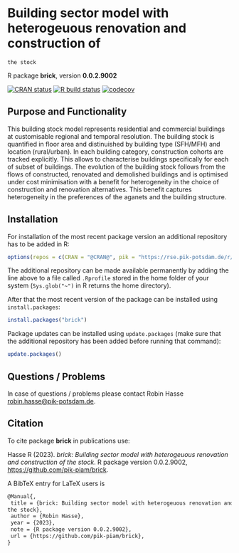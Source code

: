 # Building sector model with heterogeuous renovation and construction of
    the stock

R package **brick**, version **0.0.2.9002**

[![CRAN status](https://www.r-pkg.org/badges/version/brick)](https://cran.r-project.org/package=brick)  [![R build status](https://github.com/pik-piam/brick/workflows/check/badge.svg)](https://github.com/pik-piam/brick/actions) [![codecov](https://codecov.io/gh/pik-piam/brick/branch/master/graph/badge.svg)](https://app.codecov.io/gh/pik-piam/brick) 

## Purpose and Functionality

This building stock model represents residential and commercial
    buildings at customisable regional and temporal resolution. The building
    stock is quantified in floor area and distinuished by building type
    (SFH/MFH) and location (rural/urban). In each building category,
    construction cohorts are tracked explicitly. This allows to characterise
    buildings specifically for each of subset of buildings. The evolution of the
    building stock follows from the flows of constructed, renovated and
    demolished buildings and is optimised under cost minimisation with a benefit
    for heterogeneity in the choice of construction and renovation alternatives.
    This benefit captures heterogeneity in the preferences of the aganets and
    the building structure.


## Installation

For installation of the most recent package version an additional repository has to be added in R:

```r
options(repos = c(CRAN = "@CRAN@", pik = "https://rse.pik-potsdam.de/r/packages"))
```
The additional repository can be made available permanently by adding the line above to a file called `.Rprofile` stored in the home folder of your system (`Sys.glob("~")` in R returns the home directory).

After that the most recent version of the package can be installed using `install.packages`:

```r 
install.packages("brick")
```

Package updates can be installed using `update.packages` (make sure that the additional repository has been added before running that command):

```r 
update.packages()
```

## Questions / Problems

In case of questions / problems please contact Robin Hasse <robin.hasse@pik-potsdam.de>.

## Citation

To cite package **brick** in publications use:

Hasse R (2023). _brick: Building sector model with heterogeuous renovation and construction of the stock_. R package version 0.0.2.9002, <https://github.com/pik-piam/brick>.

A BibTeX entry for LaTeX users is

 ```latex
@Manual{,
  title = {brick: Building sector model with heterogeuous renovation and construction of
the stock},
  author = {Robin Hasse},
  year = {2023},
  note = {R package version 0.0.2.9002},
  url = {https://github.com/pik-piam/brick},
}
```
